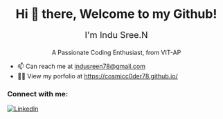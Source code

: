 <h1 align="center">Hi 👋 there, Welcome to my Github!</h1>

<p align="center" style="font-size: 20px;">I'm Indu Sree.N</p>
<p align="center">A Passionate Coding Enthusiast, from VIT-AP</p>


- 📫 Can reach me at indusreen78@gmail.com
- 👨‍💻 View my porfolio at https://cosmicc0der78.github.io/

### Connect with me:
[![LinkedIn](https://img.shields.io/badge/-LinkedIn-blue?style=flat&logo=Linkedin&logoColor=white)](https://www.linkedin.com/in/indusree-nanapu-a5007b275/)




